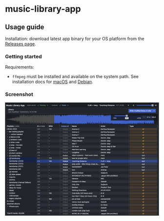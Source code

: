 # music-library-app

## Usage guide

Installation: download latest app binary for your OS platform from the [Releases page](https://github.com/adidahiya/music-library-scripts/releases).

### Getting started

Requirements:

- `ffmpeg` must be installed and available on the system path. See installation docs for [macOS](https://github.com/fluent-ffmpeg/node-fluent-ffmpeg/wiki/Installing-ffmpeg-on-Mac-OS-X) and [Debian](https://github.com/fluent-ffmpeg/node-fluent-ffmpeg/wiki/Installing-ffmpeg-on-Debian).

### Screenshot

![app screenshot](./docs/app.png)
